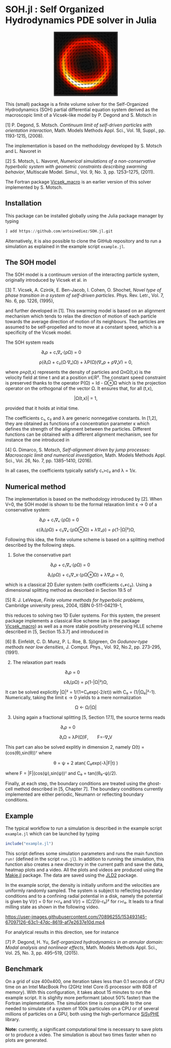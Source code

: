 # SOH.jl : Self Organized Hydrodynamics PDE solver in Julia

<p align="center">
<img src="mill.png" alt="mill" width="200">
</p>


This (small) package is a finite volume solver for the Self-Organized Hydrodynamics (SOH) partial differential equation system derived as the macroscopic limit of a Vicsek-like model by P. Degond and S. Motsch in 

[1] P. Degond, S. Motsch. *Continuum limit of self-driven particles with orientation interaction*, Math. Models Methods Appl. Sci., Vol. 18, Suppl., pp. 1193-1215, (2008).

The implementation is based on the methodology developed by S. Motsch and L. Navoret in 

[2] S. Motsch, L. Navoret, *Numerical simulations of a non-conservative hyperbolic system with geometric constraints describing swarming behavior*, Multiscale Model. Simul., Vol. 9, No. 3, pp. 1253–1275, (2011).

The Fortran package [Vicsek_macro](https://github.com/smotsch/Vicsek_macro) is an earlier version of this solver implemented by S. Motsch.


## Installation 

This package can be installed globally using the Julia package manager by typing

```julia
] add https://github.com/antoinediez/SOH.jl.git
```

Alternatively, it is also possible to clone the GitHub repository and to run a simulation as explained in the example script ``example.jl``. 

## The SOH model

The SOH model is a continuum version of the interacting particle system, originally introduced by Vicsek et al. in 

[3] T. Vicsek, A. Czirók, E. Ben-Jacob, I. Cohen, O. Shochet, *Novel type of phase transition in a system of self-driven particles*. Phys. Rev. Letr., Vol. 7, No. 6, pp. 1226, (1995),

and further developed in [1]. This swarming model is based on an alignment mechanism which tends to relax the direction of motion of each particle towards the average direction of motion of its neighbours. The particles are assumed to be self-propelled and to move at a constant speed, which is a specificity of the Vicsek model. 

The SOH system reads 

<div align=center>
∂ₜρ + c₁∇ₓ⋅(ρΩ) = 0           

ρ(∂ₜΩ + c₂(Ω⋅∇ₓ)Ω) + λP(Ω)(∇ₓρ + ρ∇ₓV) = 0,
</div>

where ρ≡ρ(t,x) represents the density of particles and Ω≡Ω(t,x) is the velocity field at time t and at a position x∈R². The constant speed constraint is preserved thanks to the operator P(Ω) = Id - Ω⊗Ω which is the projection operator on the orthogonal of the vector Ω. It ensures that, for all (t,x), 

<div align=center>
|Ω(t,x)| = 1,
</div>

provided that it holds at initial time. 

The coefficients c₁, c₂ and λ are generic nonnegative constants. In [1,2], they are obtained as functions of a concentration parameter κ which defines the strength of the alignment between the particles. Different functions can be obtained with a different alignment mechanism, see for instance the one introduced in 

[4] G. Dimarco, S. Motsch, *Self-alignment driven by jump processes: Macroscopic limit and numerical investigation*, Math. Models Methods Appl. Sci., Vol. 26, No. 7, pp. 1385–1410, (2016). 

In all cases, the coefficients typically satisfy c₁>c₂ and λ = 1/κ.


## Numerical method

The implementation is based on the methodology introduced by [2]. When V=0, the SOH model is shown to be the formal relaxation limit ɛ → 0 of a conservative system:

<div align=center>
∂ₜρ + c₁∇ₓ⋅(ρΩ) = 0            

ɛ(∂ₜ(ρΩ) + c₂∇ₓ⋅(ρΩ⊗Ω) + λ∇ₓρ) = ρ(1-|Ω|²)Ω,
</div>

Following this idea, the finite volume scheme is based on a splitting method described by the following steps.

1. Solve the conservative part 

<div align=center>
∂ₜρ + c₁∇ₓ⋅(ρΩ) = 0       

∂ₜ(ρΩ) + c₂∇_x⋅(ρΩ⊗Ω) + λ∇ₓρ = 0,
</div>

which is a classical 2D Euler system (with coefficients c₁≠c₂). Using a dimensional splitting method as described in Section 19.5 of 

[5] R. J. LeVeque, *Finite volume methods for hyperbolic problems*, Cambridge university press, 2004, ISBN 0-511-04219-1, 

this reduces to solving two 1D Euler systems. For this system, the present package implements a classical Roe scheme (as in the package [Vicsek_macro](https://github.com/smotsch/Vicsek_macro)) as well as a more stable positivity preserving HLLE scheme described in [5, Section 15.3.7] and introduced in 

[6] B. Einfeldt, C. D. Munz, P. L. Roe, B. Sjögreen, *On Godunov-type methods near low densities*, J. Comput. Phys., Vol. 92, No.2, pp. 273-295, (1991).

2. The relaxation part reads 

<div align=center>
∂ₜρ = 0      

ɛ∂ₜ(ρΩ) = ρ(1-|Ω|²)Ω,
</div>

It can be solved explicitly |Ω|² = 1/(1+C₀exp(-2/ɛt)) with C₀ = (1/|Ω₀|²-1). Numerically, taking the limit ɛ → 0 yields to a mere normalization 

<div align=center>
Ω ← Ω/|Ω|
</div>

3. Using again a fractional splitting [5, Section 17.1], the source terms reads

<div align=center>
∂ₜρ = 0        

∂ₜΩ = λP(Ω)F,  F=-∇ₓV
</div>

This part can also be solved explitly in dimension 2, namely Ω(t) = (cos(θ),sin(θ))ᵀ where 

<div align=center>
θ = ψ + 2 atan( C₀exp(-λ|F|t) )
</div>

where F = |F|(cos(ψ),sin(ψ))ᵀ and C₀ = tan((θ₀-ψ)/2). 

Finally, at each step, the boundary conditions are treated using the ghost-cell method described in [5, Chapter 7]. The boundary conditions currently implemented are either periodic, Neumann or reflecting boundary conditions. 

## Example 

The typical workflow to run a simulation is described in the example script ``example.jl`` which can be launched by typing 

```julia
include("example.jl")
```

This script defines some simulation parameters and runs the main function `run!` (defined in the script `run.jl`). In addition to running the simulation, this function also creates a new directory in the current path and save the data, heatmap plots and a video. All the plots and videos are produced using the [Makie.jl](https://makie.juliaplots.org/stable/) package. The data are saved using the [JLD2](https://github.com/JuliaIO/JLD2.jl) package.  

In the example script, the density is initially uniform and the velocities are uniformly randomly sampled. The system is subject to reflecting boundary conditions and to a confining radial potential in a disk, namely the potential is given by V(r) = 0 for r<r₀ and V(r) = (C/2)(r-r₀)² for r>r₀. It leads to a final milling state as shown in the following video. 

https://user-images.githubusercontent.com/70896255/153493145-67097126-63c1-47dc-8619-af7e2637e10d.mp4

For analytical results in this direction, see for instance 

[7] P. Degond, H. Yu, *Self-organized hydrodynamics in an annular domain: Modal analysis and nonlinear effects*, Math. Models Methods Appl. Sci., Vol. 25, No. 3, pp. 495–519, (2015).



## Benchmark

On a grid of size 400x400, one iteration takes less than 0.1 seconds of CPU time on an Intel MacBook Pro (2GHz Intel Core i5 processor with 8GB of memory). With this configuration, it takes about 15 minutes to run the example script. It is slighlty more performant (about 50% faster) than the Fortran implementation. The simulation time is comparable to the one needed to simulate of a system of 100k particules on a CPU or of several millions of particles on a GPU, both using the high-performance [SiSyPHE](https://github.com/antoinediez/Sisyphe) library. 

**Note:** currently, a significant computational time is necessary to save plots or to produce a video. The simulation is about two times faster when no plots are generated. 





